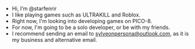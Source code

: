 - Hi, I’m @starfenrir
- I like playing games such as ULTRAKILL and Roblox.
- Right now, I'm looking into developing games on PICO-8.
- For now, I'm going to be a solo developer, or be with my friends.
- I recommend sending an email to sylveonpersona@outlook.com, as it is my business and alternative email.
